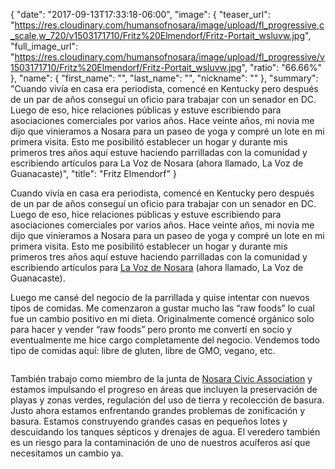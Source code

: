 {
  "date": "2017-09-13T17:33:18-06:00",
  "image": {
    "teaser_url": "https://res.cloudinary.com/humansofnosara/image/upload/fl_progressive,c_scale,w_720/v1503171710/Fritz%20Elmendorf/Fritz-Portait_wsluvw.jpg",
    "full_image_url": "https://res.cloudinary.com/humansofnosara/image/upload/fl_progressive/v1503171710/Fritz%20Elmendorf/Fritz-Portait_wsluvw.jpg",
    "ratio": "66.66%"
  },
  "name": {
    "first_name": "",
    "last_name": "",
    "nickname": ""
  },
  "summary": "Cuando vivía en casa era periodista, comencé en Kentucky pero después de un par de años conseguí un oficio para trabajar con un senador en DC. Luego de eso, hice relaciones públicas y estuve escribiendo para asociaciones comerciales por varios años. Hace veinte años, mi novia me dijo que vinieramos a Nosara para un paseo de yoga y compré un lote en mi primera visita. Esto me posibilitó establecer un hogar y durante mis primeros tres años aquí estuve haciendo parrilladas con la comunidad y escribiendo artículos para La Voz de Nosara (ahora llamado, La Voz de Guanacaste)",
  "title": "Fritz Elmendorf"
}
<p>
      Cuando vivía en casa era periodista, comencé en Kentucky pero después de un par de años conseguí un oficio para trabajar con un senador en DC. Luego de eso, hice relaciones públicas y estuve escribiendo para asociaciones comerciales por varios años. Hace veinte años, mi novia me dijo que vinieramos a Nosara para un paseo de yoga y compré un lote en mi primera visita. Esto me posibilitó establecer un hogar y durante mis primeros tres años aquí estuve haciendo parrilladas con la comunidad y escribiendo artículos para <a href='http://www.vozdeguanacaste.com/es'>La Voz de Nosara</a> (ahora llamado, La Voz de Guanacaste).
    </p>
    <p>
      Luego me cansé del negocio de la parrillada y quise intentar con nuevos tipos de comidas. Me comenzaron a gustar mucho las “raw foods” lo cual fue un cambio positivo en mi dieta. Originalmente comencé orgánico solo para hacer y vender “raw foods” pero pronto me convertí en socio y eventualmente me hice cargo completamente del negocio. Vendemos todo tipo de comidas aquí: libre de gluten, libre de GMO, vegano, etc.
    </p>
    <img src='https://res.cloudinary.com/humansofnosara/image/upload/fl_progressive/v1503170565/Fritz%20Elmendorf/Fritz-Action_c12qem.jpg' sizes='100vw' srcset='https://res.cloudinary.com/humansofnosara/image/upload/fl_progressive/v1503170565/Fritz%20Elmendorf/Fritz-Action_c12qem.jpg 1000w, https://res.cloudinary.com/humansofnosara/image/upload/fl_progressive,c_scale,w_720/v1503170565/Fritz%20Elmendorf/Fritz-Action_c12qem.jpg 720w' alt='' />
    <p>
      También trabajo como miembro de la junta de <a href='http://www.nosaracivicassociation.com/'>Nosara Civic Association</a> y estamos impulsando el progreso en áreas que incluyen la preservación de playas y zonas verdes, regulación del uso de tierra y recolección de basura. Justo ahora estamos enfrentando grandes problemas de zonificación y basura. Estamos construyendo grandes casas en pequeños lotes y descuidando los tanques sépticos y drenajes de agua. El veredero también es un riesgo para la contaminación de uno de nuestros acuíferos así que necesitamos un cambio ya.
    </p>